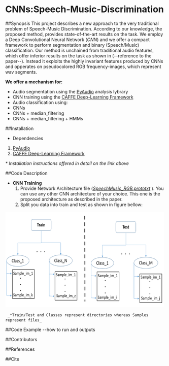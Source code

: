 # CNNs:Speech-Music-Discrimination

##Synopsis
This project describes a new approach to the very traditional problem of Speech-Music Discrimination. According to our knowledge, the proposed method, provides state-of-the-art results on the task. We employ a Deep Convolutional Neural Network (_CNN_) and we offer a compact framework to perform segmentation and binary (Speech/Music) classification. Our method is unchained from traditional audio features, which offer inferior results on the task as shown in (--reference to the paper--). Instead it exploits the highly invariant features produced by CNNs and opperates on pseudocolored RGB frequency-images, which represent wav segments. 

**We offer a mechanism for:**
 * Audio segmentation using the [PyAudio](https://github.com/tyiannak/pyAudioAnalysis.git) analysis lybrary
 * CNN training using the [CAFFE Deep-Learning Framework](https://github.com/BVLC/caffe)
 * Audio classification using: 
  * CNNs
  * CNNs + median_filtering 
  * CNNs + median_filtering + HMMs

##Installation
- Dependencies
 1. [PyAudio](https://github.com/tyiannak/pyAudioAnalysis.git) 
 2. [CAFFE Deep-Learning Framework](https://github.com/BVLC/caffe)
 
_* Installation instructions offered in detail on the link above_

##Code Description
* **CNN Training** 
  1. Provide Network Architecture file ([_SpeechMusic\_RGB.prototxt_](https://github.com/MikeMpapa/CNNs-Speech-Music-Discrimination/blob/master/SpeechMusic_RGB.prototxt) ).
     You can use any other CNN architecture of your choice. This one is the proposed architecture as described in the paper. 
  2. Split you data into train and test as shown in figure bellow:
    
 <img src="https://github.com/MikeMpapa/CNNs-Speech-Music-Discrimination/blob/master/train-test.PNG" width="500" height="300">
 
     _*Train/Test and Classes represent directories whereas Samples represent files_


##Code Example
--how to run and outputs

##Contributors

##References


##Cite

